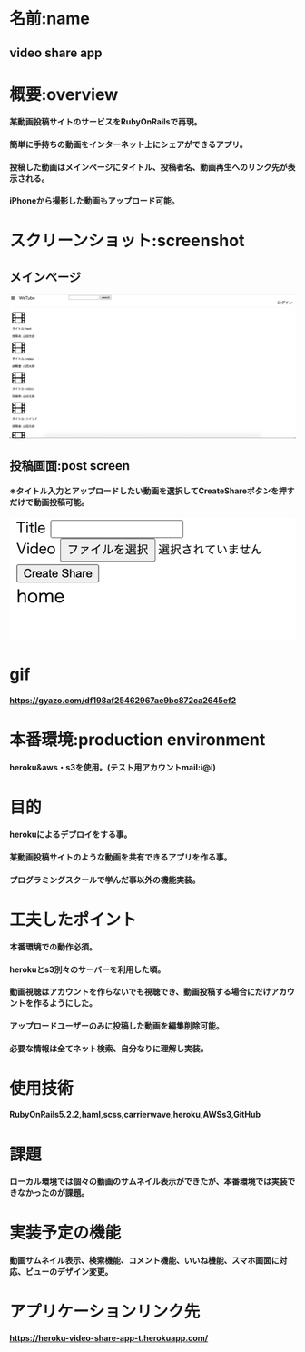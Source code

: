 # 名前:name
## video share app

# 概要:overview
#### 某動画投稿サイトのサービスをRubyOnRailsで再現。
#### 簡単に手持ちの動画をインターネット上にシェアができるアプリ。
#### 投稿した動画はメインページにタイトル、投稿者名、動画再生へのリンク先が表示される。
#### iPhoneから撮影した動画もアップロード可能。

# スクリーンショット:screenshot
## メインページ
![メインページ](https://github.com/ta-ka-13/video_share_app/blob/master/%E3%82%B9%E3%82%AF%E3%83%AA%E3%83%BC%E3%83%B3%E3%82%B7%E3%83%A7%E3%83%83%E3%83%88%202020-07-20%2022.11.14.png)
## 投稿画面:post screen
#### ※タイトル入力とアップロードしたい動画を選択してCreateShareボタンを押すだけで動画投稿可能。
![投稿メニュー](https://github.com/ta-ka-13/video_share_app/blob/master/%E3%82%B9%E3%82%AF%E3%83%AA%E3%83%BC%E3%83%B3%E3%82%B7%E3%83%A7%E3%83%83%E3%83%88%202020-07-20%2023.08.57.png)

# gif
#### https://gyazo.com/df198af25462967ae9bc872ca2645ef2

# 本番環境:production environment
#### heroku&aws・s3を使用。(テスト用アカウントmail:i@i)

# 目的
#### herokuによるデプロイをする事。
#### 某動画投稿サイトのような動画を共有できるアプリを作る事。
#### プログラミングスクールで学んだ事以外の機能実装。

# 工夫したポイント
#### 本番環境での動作必須。
#### herokuとs3別々のサーバーを利用した頃。
#### 動画視聴はアカウントを作らないでも視聴でき、動画投稿する場合にだけアカウントを作るようにした。
#### アップロードユーザーのみに投稿した動画を編集削除可能。
#### 必要な情報は全てネット検索、自分なりに理解し実装。

# 使用技術
#### RubyOnRails5.2.2,haml,scss,carrierwave,heroku,AWSs3,GitHub

# 課題
#### ローカル環境では個々の動画のサムネイル表示ができたが、本番環境では実装できなかったのが課題。

# 実装予定の機能
#### 動画サムネイル表示、検索機能、コメント機能、いいね機能、スマホ画面に対応、ビューのデザイン変更。

# アプリケーションリンク先
#### https://heroku-video-share-app-t.herokuapp.com/
